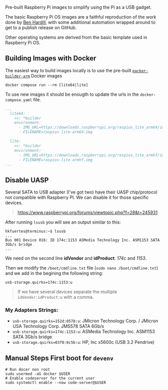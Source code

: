 Pre-built Raspberry Pi images to simplify using the Pi as a USB gadget.

The basic Raspberry Pi OS images are a faithful reproduction of the work done by [Ben Hardill][bh],
with some additional automation wrapped around to get to a publish release on GitHub.

Other operating systems are derived from the basic template used in Raspberry Pi OS.

## Building Images with Docker

The easiest way to build images locally is to use the pre-built [`packer-builder-arm`][pba] Docker images

```
docker compose run --rm [lite64|lite]
```
To use new images it should be enougth to update the urls in the `docker-compose.yaml` file.
```yaml
...
  lite64:
    <<: *builder
    environment:
      - IMG_URL=https://downloads.raspberrypi.org/raspios_lite_arm64/images/raspios_lite_arm64-2024-03-15/2024-03-15-raspios-bookworm-arm64-lite.img.xz
      - FILENAME=raspios-lite-arm64.img

  lite:
    <<: *builder
    environment:
      - IMG_URL=https://downloads.raspberrypi.org/raspios_lite_armhf/images/raspios_lite_armhf-2024-03-15/2024-03-15-raspios-bookworm-armhf-lite.img.xz
      - FILENAME=raspios-lite-armhf.img
...
```

## Disable UASP
Several SATA to USB adapter (I've got two) have their UASP chip/protocol not compatible with Raspberry PI. We can disable it for those specific devices.
> https://www.raspberrypi.org/forums/viewtopic.php?f=28&t=245931

After running `lsusb` you will see an output similar to this:
```console
hkfuertes@terminus:~$ lsusb
...            
Bus 001 Device 016: ID 174c:1153 ASMedia Technology Inc. ASM1153 SATA 3Gb/s bridge
...
```
We need on the second line **idVendor** and **idProduct**: *174c* and *1153*.

Then we modify the `/boot/cmdline.txt` file (`sudo nano /boot/cmdline.txt`) and we add in the begining the following string: 
```console
usb-storage.quirks=174c:1153:u
```
  > If we have several devices separate the multiple `idVendor:idProduct:u` with a comma.

### My Adapters Strings:
- `usb-storage.quirks=152d:0578:u`: JMicron Technology Corp. / JMicron USA Technology Corp. JMS578 SATA 6Gb/s
- `usb-storage.quirks=174c:1153:u`: ASMedia Technology Inc. ASM1153 SATA 3Gb/s bridge
- `usb-storage.quirks=03f0:0c5b:u`: HP, Inc x5600c (USB 3.2 Pendrive)

## Manual Steps First boot for `devenv`
```shell
# Run docer non root
sudo usermod -aG docker $USER
# Enable codeserver for the current user
sudo systemctl enable --now code-server@$USER
```


[packer]: https://www.packer.io/
[pba]: https://github.com/mkaczanowski/packer-builder-arm
[bh]: https://www.hardill.me.uk/wordpress/2020/02/21/building-custom-raspberry-pi-sd-card-images/
[go]: https://golang.org
[rpimg]: https://www.raspberrypi.com/software/
